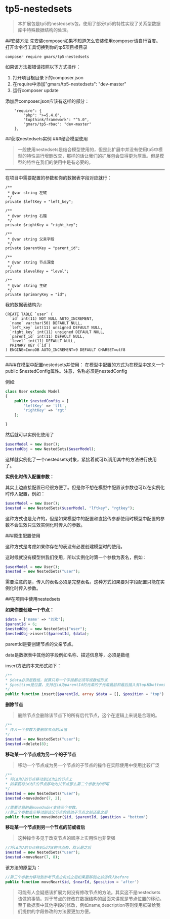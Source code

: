 # tp5-nestedsets
>本扩展包是tp5的nestedsets包，使用了部分tp5的特性实现了关系型数据库中特殊数据结构的处理。

##安装方法
先安装composer如果不知道怎么安装使用composer请自行百度。
打开命令行工具切换到你的tp5项目根目录

```
composer require gmars/tp5-nestedsets
```
如果该方法报错请按照以下方式操作：

1. 打开项目根目录下的composer.json
2. 在require中添加"gmars/tp5-nestedsets": "dev-master"
3. 运行composer update

添加后composer.json应该有这样的部分：

```
    "require": {
        "php": ">=5.4.0",
        "topthink/framework": "^5.0",
        "gmars/tp5-rbac": "dev-master"
    },
```

##获取nestedsets实例
###结合模型使用
>一般使用nestedsets是结合模型使用的，但是此扩展中并没有使用tp5中模型的特性进行增删改查，那样的话让我们的扩展包会显得更为厚重。但是模型的特性在我们的使用中是有必要的。

***
在项目中需要配置的参数和你的数据表字段对应就行：

    /**
     * @var string 左键
     */
    private $leftKey = "left_key";

    /**
     * @var string 右键
     */
    private $rightKey = "right_key";

    /**
     * @var string 父亲字段
     */
    private $parentKey = "parent_id";

    /**
     * @var string 节点深度
     */
    private $levelKey = "level";

    /**
     * @var string 主键
     */
    private $primaryKey = "id";
    
我的数据表结构为:
```mysql
CREATE TABLE `user` (
  `id` int(11) NOT NULL AUTO_INCREMENT,
  `name` varchar(50) DEFAULT NULL,
  `left_key` int(11) unsigned DEFAULT NULL,
  `right_key` int(11) unsigned DEFAULT NULL,
  `parent_id` int(11) DEFAULT NULL,
  `level` int(11) DEFAULT NULL,
  PRIMARY KEY (`id`)
) ENGINE=InnoDB AUTO_INCREMENT=9 DEFAULT CHARSET=utf8
```

***
####在模型中配置nestedsets并使用：
在模型中配置的方式为在模型中定义一个public $nestedConfig属性。注意，名称必须是nestedConfig

例如:
```php
class User extends Model
{
    public $nestedConfig = [
        'leftKey' => 'lft',
        'rightKey' => 'rgt'
    ];

}
```
然后就可以实例化使用了

```php
$userModel = new User();
$nestedObj = new NestedSets($userModel);
```
这样就实例化了一个nestedsets对象，紧接着就可以调用其中的方法进行使用了。

**实例化时传入配置参数：**

其实上边直接配置已经很方便了。但是你不想在模型中配置该参数也可以在实例化时传入配置，例如：
```php
$userModel = new User();
$nested = new NestedSets($userModel, "lftkey", "rgtkey");
```
这种方式也是允许的，但是如果模型中的配置和直接传参都使用时模型中配置的参数不会生效只生效实例化时传入的参数。

###原生配置使用

这种方式是考虑如果你存在的表没有必要创建模型时的使用。

这时候就没有模型供我们使用，所以实例化时第一个参数为表名，例如：

```php
$userModel = new User();
$nested = new NestedSets("user");
```
需要注意的是，传入的表名必须是完整表名。这种方式如果要对字段配置只能在实例化时传入参数。

##在项目中使用nestedsets

**如果你要创建一个节点：**
```php
$data = ['name' => "刘欢"];
$parentId = 6;
$nestedObj = new NestedSets("user");
$nestedObj->insert($parentId, $data);
```
parentId是要创建节点的父亲节点。

data是数据表中其他的字段例如名称、描述信息等，必须是数组

insert方法的本来形式如下：
```php
/**
* $data必须是数组，就算只有一个字段都必须写成数组形式
* $position是位置，支持在id为parentId的元素的子元素最前和最后插入有top和bottom两个值供选择
*/
public function insert($parentId, array $data = [], $position = "top")
```

**删除节点**
>删除节点会删除该节点下的所有后代节点，这个在逻辑上来说是合理的。

```php
/**
* 传入一个参数为要删除节点的id值
*/
$nested = new NestedSets("user");
$nested->delete(8);
```

**移动某一个节点成为另一个的子节点**
>移动一个节点成为另一个节点的子节点的操作在实际使用中使用比较广泛

```php
/**
* 将id为7的节点移动到id为2的节点上
* 如果要将id为7的节点移动为父节点那么第二个参数为0即可
*/
$nested = new NestedSets("user");
$nested->moveUnder(7, 2);

//需要注意的是moveUnder支持三个参数。
//第三个参数表示移动到该父节点的其他子节点之前还是之后
public function moveUnder($id, $parentId, $position = "bottom")
```

**移动某一个节点到另一个节点的前或者后**
>这种操作多见于改变节点的顺序上实用性也非常强

```php
//将id为7的节点移到id为8的节点旁，默认是之后
$nested = new NestedSets("user");
$nested->moveNear(7, 8);
```
该方法的原型为：
```php
//第三个参数为移动到参考节点之前或之后如果要移到之前请传入before
public function moveNear($id, $nearId, $position = 'after')
```

>可能有人会疑惑该扩展为何没有修改节点的方法。其实这不是nestedsets该做的事情。对于节点的修改在数据结构的层面来讲就是节点位置的移动。至于数据表中其他字段的修改，例如name,description等则使用框架给我们提供的字段修改的方法要更加方便。